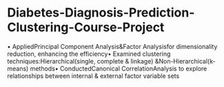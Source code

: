 # Diabetes-Diagnosis-Prediction-Clustering-Course-Project
•  AppliedPrincipal Component Analysis&amp;Factor Analysisfor dimensionality reduction, enhancing the efficiency•  Examined clustering techniques:Hierarchical(single, complete &amp; linkage) &amp;Non-Hierarchical(k-means) methods•  ConductedCanonical CorrelationAnalysis to explore relationships between internal &amp; external factor variable sets
